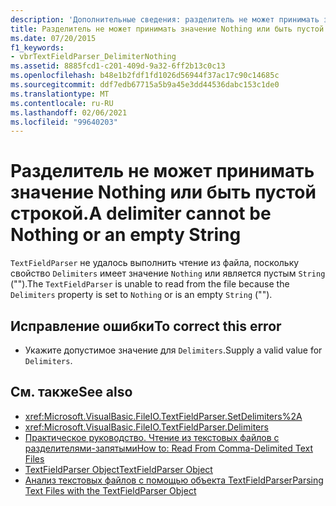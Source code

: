 ```yaml
---
description: 'Дополнительные сведения: разделитель не может принимать значение Nothing или быть пустой строкой'
title: Разделитель не может принимать значение Nothing или быть пустой строкой.
ms.date: 07/20/2015
f1_keywords:
- vbrTextFieldParser_DelimiterNothing
ms.assetid: 8885fcd1-c201-409d-9a32-6ff2b13c0c13
ms.openlocfilehash: b48e1b2fdf1fd1026d56944f37ac17c90c14685c
ms.sourcegitcommit: ddf7edb67715a5b9a45e3dd44536dabc153c1de0
ms.translationtype: MT
ms.contentlocale: ru-RU
ms.lasthandoff: 02/06/2021
ms.locfileid: "99640203"
---
```

# <a name="a-delimiter-cannot-be-nothing-or-an-empty-string"></a><span data-ttu-id="33fad-103">Разделитель не может принимать значение Nothing или быть пустой строкой.</span><span class="sxs-lookup"><span data-stu-id="33fad-103">A delimiter cannot be Nothing or an empty String</span></span>

<span data-ttu-id="33fad-104">`TextFieldParser` не удалось выполнить чтение из файла, поскольку свойство `Delimiters` имеет значение `Nothing` или является пустым `String` ("").</span><span class="sxs-lookup"><span data-stu-id="33fad-104">The `TextFieldParser` is unable to read from the file because the `Delimiters` property is set to `Nothing` or is an empty `String` ("").</span></span>  
  
## <a name="to-correct-this-error"></a><span data-ttu-id="33fad-105">Исправление ошибки</span><span class="sxs-lookup"><span data-stu-id="33fad-105">To correct this error</span></span>  
  
- <span data-ttu-id="33fad-106">Укажите допустимое значение для `Delimiters`.</span><span class="sxs-lookup"><span data-stu-id="33fad-106">Supply a valid value for `Delimiters`.</span></span>  
  
## <a name="see-also"></a><span data-ttu-id="33fad-107">См. также</span><span class="sxs-lookup"><span data-stu-id="33fad-107">See also</span></span>

- <xref:Microsoft.VisualBasic.FileIO.TextFieldParser.SetDelimiters%2A>
- <xref:Microsoft.VisualBasic.FileIO.TextFieldParser.Delimiters>
- [<span data-ttu-id="33fad-108">Практическое руководство. Чтение из текстовых файлов с разделителями-запятыми</span><span class="sxs-lookup"><span data-stu-id="33fad-108">How to: Read From Comma-Delimited Text Files</span></span>](../developing-apps/programming/drives-directories-files/how-to-read-from-comma-delimited-text-files.md)
- [<span data-ttu-id="33fad-109">TextFieldParser Object</span><span class="sxs-lookup"><span data-stu-id="33fad-109">TextFieldParser Object</span></span>](../language-reference/objects/textfieldparser-object.md)
- [<span data-ttu-id="33fad-110">Анализ текстовых файлов с помощью объекта TextFieldParser</span><span class="sxs-lookup"><span data-stu-id="33fad-110">Parsing Text Files with the TextFieldParser Object</span></span>](../developing-apps/programming/drives-directories-files/parsing-text-files-with-the-textfieldparser-object.md)
